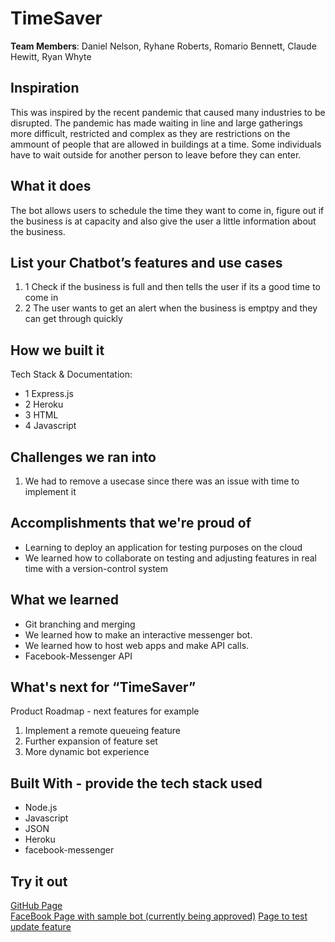 # TimeSaver

[//]: <> (Please use this Winning Hackathon Application as an example:
https://devpost.com/software/rewise-ai-powered-revision-bot)

**Team Members**: Daniel Nelson, Ryhane Roberts, Romario Bennett, Claude Hewitt, Ryan Whyte

## Inspiration

This was inspired by the recent pandemic that caused many industries to be disrupted. The pandemic has made waiting in line and large gatherings more difficult, restricted and complex as they are restrictions on the ammount of people that are allowed in buildings at a time. Some individuals have to wait outside for another person to leave before they can enter.

## What it does
The bot allows users to schedule the time they want to come in, figure out if the business is at capacity and also give the user a little information about the business.


## List your Chatbot’s features and use cases
1. 1 Check if the business is full and then tells the user if its a good time to come in
1. 2 The user wants to get an alert when the business is emptpy and they can get through quickly


## How we built it
Tech Stack & Documentation:
* 1 Express.js
* 2 Heroku
* 3 HTML
* 4 Javascript


## Challenges we ran into
1. We had to remove a usecase since there was an issue with time to implement it
 
 
## Accomplishments that we're proud of
* Learning to deploy an application for testing purposes on the cloud
* We learned how to collaborate on testing and adjusting features in real time with a version-control system


## What we learned
* Git branching and merging
* We learned how to make an interactive messenger bot.
* We learned how to host web apps and make API calls.
* Facebook-Messenger API

## What's next for “TimeSaver”
Product Roadmap - next features for example
1. Implement a remote queueing feature
2. Further expansion of feature set
3. More dynamic bot experience


## Built With - provide the tech stack used 
* Node.js
* Javascript
* JSON
* Heroku
* facebook-messenger


## Try it out
[GitHub Page](https://github.com/DevC-Kingston/team9) </br>
[FaceBook Page with sample bot (currently being approved)](https://web.facebook.com/Time-Saver-113198660465715)
[Page to test update feature](https://testbotrnb.herokuapp.com/)
